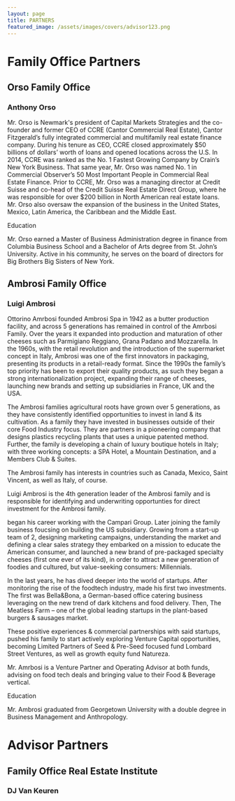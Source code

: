 ```yaml
---
layout: page
title: PARTNERS
featured_image: /assets/images/covers/advisor123.png
---
```


# Family Office Partners


<!-- <div class="alignleft">
	<img src="/assets/images/people.jpeg" alt="left" style="width:200px;">
</div> -->
## Orso Family Office
### Anthony Orso

Mr. Orso is  Newmark's president of Capital Markets Strategies and the co-founder and former CEO of CCRE (Cantor Commercial Real Estate), Cantor Fitzgerald’s fully integrated commercial and multifamily real estate finance company. During his tenure as CEO, CCRE closed approximately $50 billions of dollars’ worth of loans and opened locations across the U.S. In 2014, CCRE was ranked as the No. 1 Fastest Growing Company by Crain’s New York Business. That same year, Mr. Orso was named No. 1 in Commercial Observer’s 50 Most Important People in Commercial Real Estate Finance. Prior to CCRE, Mr. Orso was a managing director at Credit Suisse and co-head of the Credit Suisse Real Estate Direct Group, where he was responsible for over $200 billion in North American real estate loans. Mr. Orso also oversaw the expansion of the business in the United States, Mexico, Latin America, the Caribbean and the Middle East. 

Education

Mr. Orso earned a Master of Business Administration degree in finance from Columbia Business School and a Bachelor of Arts degree from St. John’s University. Active in his community, he serves on the board of directors for Big Brothers Big Sisters of New York.


<!-- <div class="alignleft">
	<img src="/assets/images/people/.jpeg" alt="left" style="width:200px;">
</div> -->
## Ambrosi Family Office 
### Luigi Ambrosi

Ottorino Amrbosi founded Ambrosi Spa in 1942 as a butter production facility, and across 5 generations has remained in control of the Amrbosi Family. Over the years it expanded into production and maturation of other cheeses such as Parmigiano Reggiano, Grana Padano and Mozzarella. In the 1960s, with the retail revolution and the introduction of the supermarket concept in Italy, Ambrosi was one of the first innovators in packaging, presenting its products in a retail-ready format. Since the 1990s the family’s top priority has been to export their quality products, as such they began a strong internationalization project, expanding their range of cheeses, launching new brands and setting up subsidiaries in France, UK and the USA. 

The Ambrosi families agricultural roots have grown over 5 generations, as they have consistently identified opportunities to invest in land & its cultivation. As a family they have invested in businesses outside of their core Food Industry focus. They are partners in a pioneering company that designs plastics recycling plants that uses a unique patented method. Further, the family is developing a chain of luxury boutique hotels in Italy; with three working concepts: a SPA Hotel, a Mountain Destination, and a Members Club & Suites.

The Ambrosi family has interests in countries such as Canada, Mexico, Saint Vincent, as well as Italy, of course.

Luigi Ambrosi is the 4th generation leader of the Ambrosi family and is responsible for identifying and underwriting opportunties for direct investment for the Ambrosi family.

began his career working with the Campari Group. Later joining the family business foucsing on building the US subsidiary. Growing from a start-up team of 2, designing marketing campaigns,  understanding the market and defining a clear sales strategy they embarked on a mission to educate the American consumer, and launched a new brand of pre-packaged specialty cheeses (first one ever of its kind), in order to attract a new generation of foodies and cultured, but value-seeking consumers:  Millennials.

In the last years, he has dived deeper into the world of startups. After monitoring the rise of the foodtech industry, made his first two investments. The first was Bella&Bona, a German-based office catering business leveraging on the new trend of dark kitchens and food delivery. Then, The Meatless Farm – one of the global leading startups in the plant-based burgers & sausages market.

These positive experiences & commercial partnerships with said startups, pushed his family to start actively exploring Venture Capital opportunities, becoming Limited Partners of Seed & Pre-Seed focused fund Lombard Street Ventures, as well as growth equity fund Natureza. 

Mr. Amrbosi is a Venture Partner and Operating Advisor at both funds, advising on food tech deals and bringing value to their Food & Beverage vertical. 

Education

Mr. Ambrosi graduated from Georgetown University with a double degree in Business Management and Anthropology. 



# Advisor Partners


<!-- <div class="alignleft">
	<img src="/assets/images/people/.jpeg" alt="left" style="width:200px;">
</div> -->
## Family Office Real Estate Institute
### DJ Van Keuren 
